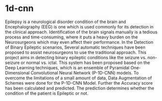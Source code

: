 # 1d-cnn
Epilepsy is a neurological disorder condition of the brain and Encephalography (EEG) is one which is used commonly for its detection in the clinical 
approach. Identification of the brain signals manually is a tedious process and time-consuming, where it puts a heavy burden on the Neurosurgeons which 
may even affect their performance. In the Detection of Binary Epileptic scenarios, Several automatic techniques have been proposed to assist neurosurgeons 
to use the traditional approach. This project aims in detecting binary epileptic conditions like the seizure vs. non-seizure or normal vs. ictal. This system has 
been proposed based on the Deep Learning techniques, which is an ensemble of Pyramidal One-Dimensional Convolutional Neural Network (P-1D-CNN) 
models. To overcome the limitations of a small amount of data, Data Augmentation of Schemes were done for the P-1D-CNN Model. Further the Accuracy 
score has been calculated and predicted. The prediction determines whether the condition of the patient is Epileptic or not.
